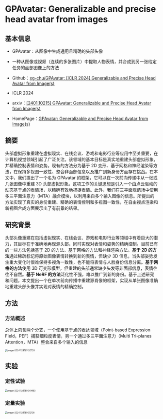 # GPAvatar: Generalizable and precise head avatar from images

## 基本信息

- GPAvatar：从图像中生成通用且精确的头部头像
- 一种从图像或视频（连续的多张图片）中提取人物表情，并合成到另一张给定任务的面部图像上的方法
- Github：[xg-chu/GPAvatar: [ICLR 2024] Generalizable and Precise Head Avatar from Image(s)](https://github.com/xg-chu/GPAvatar)

- ICLR 2024
- arxiv：[[2401.10215] GPAvatar: Generalizable and Precise Head Avatar from Image(s)](https://arxiv.org/abs/2401.10215)
- HomePage：[GPAvatar: Generalizable and Precise Head Avatar from Image(s)](https://xg-chu.site/project_gpavatar/)

## 摘要

头部虚拟形象重建在虚拟现实、在线会议、游戏和电影行业等应用中至关重要，在计算机视觉领域引起了广泛关注。该领域的基本目标是真实地重建头部虚拟形象，并精确控制表情和姿势。现有的方法分为基于 2D 变形、基于网格和神经渲染等方法，在保持多视图一致性、整合非面部信息以及推广到新身份方面存在挑战。在本文中，我们提出了一个名为 GPAvatar 的框架，它可以在一次前向传递中从一张或几张图像中重建 3D 头部虚拟形象。这项工作的关键思想是引入一个由点云驱动的动态基于点的表情场，以精确有效地捕捉表情。此外，我们在三平面规范场中使用多三平面注意力（MTA）融合模块，以利用来自多个输入图像的信息。所提出的方法实现了真实的身份重建、精确的表情控制和多视图一致性，在自由视点渲染和新视图合成方面展示出了有前景的结果。

## 研究背景

头部头像重建在包括虚拟现实、在线会议、游戏和电影行业等领域中有着巨大的潜力，其目标在于准确地再现源头部，同时实现对表情和姿势的精确控制。目前已有的一些方法包括基于 2D 的方法、基于网格的方法和神经渲染方法。**基于 2D 的方法**通过稀疏标记将原始图像表情转换到新的表情，但缺少 3D 信息，当头部姿势发生重大变化时很难保持多视角一致性，也不能将表情与人脸身份信息分离。**基于网格的方法**使用 3D 可变形模型，但重建的头部通常缺少头发等非面部信息，表情往往不自然。**基于 NeRF 的方法**泛化性不强，难以推广到新的身份。基于上述研究和问题，本文提出一个在单次前向传播中重建源肖像的框架，实现从单张图像准确地重建头部头像并实现对表情的精确控制。

## 方法

### 方法概述

总体上包含两个分支，一个使用基于点的表达领域（Point-based Expression Field，PEF）捕获细粒度表情，另一个通过多三平面注意力（Multi Tri-planes Attention，MTA）整合来自多个输入的信息

<img src="Z:\Public\images\image-20241129165120728.png" alt="image-20241129165120728" style="zoom:50%;" />

## 实验

### 定性试验

<img src="Z:\Public\images\image-20241129165049980.png" alt="image-20241129165049980" style="zoom:50%;" />

### 定量实验

<img src="Z:\Public\images\image-20241129165012108.png" alt="image-20241129165012108" style="zoom:50%;" />